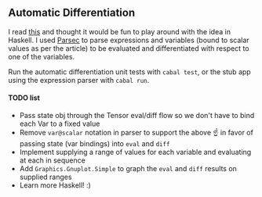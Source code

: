 ## Automatic Differentiation

I read [this](https://vmartin.fr/understanding-automatic-differentiation-in-30-lines-of-python.html) and thought it would be fun to play around with the idea in Haskell. I used [Parsec](https://github.com/haskell/parsec/tree/master) to parse expressions and variables (bound to scalar values as per the article) to be evaluated and differentiated with respect to one of the variables.

Run the automatic differentiation unit tests with `cabal test`, or the stub app using the expression parser with `cabal run`.

#### TODO list
* Pass state obj through the Tensor eval/diff flow so we don't have to bind each Var to a fixed value
* Remove `var@scalar` notation in parser to support the above :point_up: in favor of passing state (var bindings) into `eval` and `diff`
* Implement supplying a range of values for each variable and evaluating at each in sequence
* Add `Graphics.Gnuplot.Simple` to graph the `eval` and `diff` results on supplied ranges
* Learn more Haskell! :)

